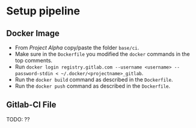 # Setup pipeline

## Docker Image
- From *Project Alpha* copy/paste the folder `base/ci`.
- Make sure in the `Dockerfile` you modified the `docker` commands in the top comments.
- Run `docker login registry.gitlab.com --username <username> --password-stdin < ~/.docker/<projectname>_gitlab`.
- Run the `docker build` command as described in the `Dockerfile`.
- Run the `docker push` command as described in the `Dockerfile`.

## Gitlab-CI File
TODO: ??
